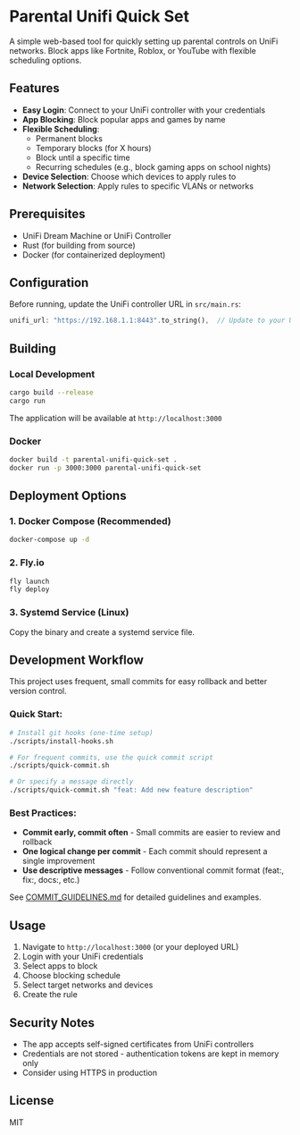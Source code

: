# Parental Unifi Quick Set

A simple web-based tool for quickly setting up parental controls on UniFi networks. Block apps like Fortnite, Roblox, or YouTube with flexible scheduling options.

## Features

- **Easy Login**: Connect to your UniFi controller with your credentials
- **App Blocking**: Block popular apps and games by name
- **Flexible Scheduling**:
  - Permanent blocks
  - Temporary blocks (for X hours)
  - Block until a specific time
  - Recurring schedules (e.g., block gaming apps on school nights)
- **Device Selection**: Choose which devices to apply rules to
- **Network Selection**: Apply rules to specific VLANs or networks

## Prerequisites

- UniFi Dream Machine or UniFi Controller
- Rust (for building from source)
- Docker (for containerized deployment)

## Configuration

Before running, update the UniFi controller URL in `src/main.rs`:

```rust
unifi_url: "https://192.168.1.1:8443".to_string(),  // Update to your UniFi controller
```

## Building

### Local Development

```bash
cargo build --release
cargo run
```

The application will be available at `http://localhost:3000`

### Docker

```bash
docker build -t parental-unifi-quick-set .
docker run -p 3000:3000 parental-unifi-quick-set
```

## Deployment Options

### 1. Docker Compose (Recommended)

```bash
docker-compose up -d
```

### 2. Fly.io

```bash
fly launch
fly deploy
```

### 3. Systemd Service (Linux)

Copy the binary and create a systemd service file.

## Development Workflow

This project uses frequent, small commits for easy rollback and better version control.

### Quick Start:
```bash
# Install git hooks (one-time setup)
./scripts/install-hooks.sh

# For frequent commits, use the quick commit script
./scripts/quick-commit.sh

# Or specify a message directly
./scripts/quick-commit.sh "feat: Add new feature description"
```

### Best Practices:
- **Commit early, commit often** - Small commits are easier to review and rollback
- **One logical change per commit** - Each commit should represent a single improvement
- **Use descriptive messages** - Follow conventional commit format (feat:, fix:, docs:, etc.)

See [COMMIT_GUIDELINES.md](COMMIT_GUIDELINES.md) for detailed guidelines and examples.

## Usage

1. Navigate to `http://localhost:3000` (or your deployed URL)
2. Login with your UniFi credentials
3. Select apps to block
4. Choose blocking schedule
5. Select target networks and devices
6. Create the rule

## Security Notes

- The app accepts self-signed certificates from UniFi controllers
- Credentials are not stored - authentication tokens are kept in memory only
- Consider using HTTPS in production

## License

MIT
